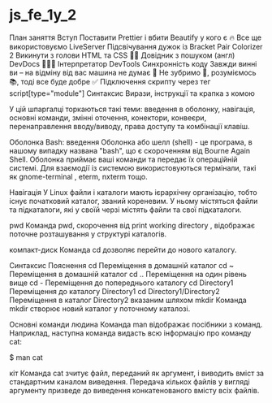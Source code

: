 # js_fe_1y_2

План заняття
Вступ
Поставити Prettier і вбити Beautify у кого є 🔥
Все ще використовуємо LiveServer
Підсвічування дужок із Bracket Pair Colorizer 2
Викинути з голови HTML та CSS 🤷‍♂️
Довідник з пошуком (англ) DevDocs 👨🏻‍💻
Інтерпретатор
DevTools
Синхронність коду
Завжди винні ви – на відміну від вас машина не думає 🤖
Не зубримо 💩, розуміємось 📚, тоді все буде добре ✅
Підключення скрипту через тег script[type="module"]
Синтаксис
Вирази, інструкції та крапка з комою




У цій шпаргалці торкаються такі теми: введення в оболонку, навігація, основні команди, змінні оточення, конектори, конвеєри, перенаправлення вводу/виводу, права доступу та комбінації клавіш. 

Оболонка Bash: введення
Оболонка або шелл (shell) - це програма, в нашому випадку названа "bash", що є скороченням від Bourne Again Shell. Оболонка приймає ваші команди та передає їх операційній системі. Для взаємодії із системою використовуються термінали, такі як  gnome-terminal , eterm, nxterm тощо.

Навігація
У Linux файли і каталоги мають ієрархічну організацію, тобто існує початковий каталог, званий кореневим. У ньому містяться файли та підкаталоги, які у своїй черзі містять файли та свої підкаталоги.

pwd
Команда  pwd, скорочення від print working directory , відображає поточне розташування у структурі каталогів.

компакт-диск
Команда  cd дозволяє перейти до нового каталогу.

Синтаксис	Пояснення
cd	Переміщення в домашній каталог
cd ~	Переміщення в домашній каталог
cd ..	Переміщення на один рівень вище
cd -	Переміщення до попереднього каталогу
cd Directory1	Переміщення до каталогу Directory1
cd Directory1/Directory2	Переміщення в каталог Directory2 вказаним шляхом
mkdir
Команда  mkdir створює новий каталог у поточному каталозі.

Основні команди
людина
Команда  man відображає посібники з команд. Наприклад, наступна команда видасть всю інформацію про команду  cat:

$ man cat

кіт
Команда  cat зчитує файл, переданий як аргумент, і виводить вміст за стандартним каналом виведення. Передача кількох файлів у вигляді аргументу призведе до виведення конкатенованого вмісту всіх файлів.
